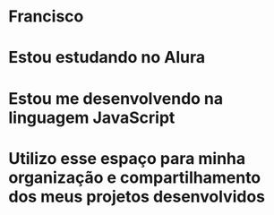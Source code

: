 # Francisco
# Estou estudando no Alura
# Estou me desenvolvendo na linguagem JavaScript
# Utilizo esse espaço para minha organização e compartilhamento dos meus projetos desenvolvidos
